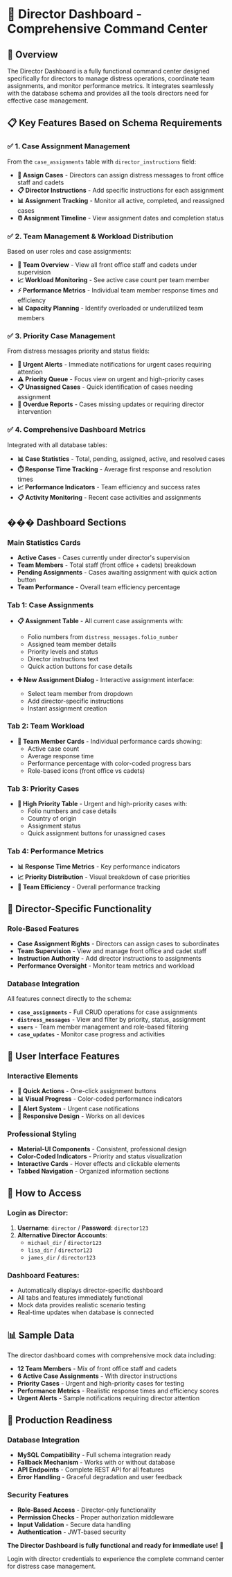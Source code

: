 # 🎯 **Director Dashboard - Comprehensive Command Center**

## 🚀 **Overview**

The Director Dashboard is a fully functional command center designed specifically for directors to manage distress operations, coordinate team assignments, and monitor performance metrics. It integrates seamlessly with the database schema and provides all the tools directors need for effective case management.

## 📋 **Key Features Based on Schema Requirements**

### ✅ **1. Case Assignment Management**

From the `case_assignments` table with `director_instructions` field:

- **📝 Assign Cases** - Directors can assign distress messages to front office staff and cadets
- **📋 Director Instructions** - Add specific instructions for each assignment
- **📊 Assignment Tracking** - Monitor all active, completed, and reassigned cases
- **⏰ Assignment Timeline** - View assignment dates and completion status

### ✅ **2. Team Management & Workload Distribution**

Based on user roles and case assignments:

- **👥 Team Overview** - View all front office staff and cadets under supervision
- **📈 Workload Monitoring** - See active case count per team member
- **⚡ Performance Metrics** - Individual team member response times and efficiency
- **📊 Capacity Planning** - Identify overloaded or underutilized team members

### ✅ **3. Priority Case Management**

From distress messages priority and status fields:

- **🚨 Urgent Alerts** - Immediate notifications for urgent cases requiring attention
- **⚠️ Priority Queue** - Focus view on urgent and high-priority cases
- **📋 Unassigned Cases** - Quick identification of cases needing assignment
- **📅 Overdue Reports** - Cases missing updates or requiring director intervention

### ✅ **4. Comprehensive Dashboard Metrics**

Integrated with all database tables:

- **📊 Case Statistics** - Total, pending, assigned, active, and resolved cases
- **⏱️ Response Time Tracking** - Average first response and resolution times
- **📈 Performance Indicators** - Team efficiency and success rates
- **📋 Activity Monitoring** - Recent case activities and assignments

## ���️ **Dashboard Sections**

### **Main Statistics Cards**

- **Active Cases** - Cases currently under director's supervision
- **Team Members** - Total staff (front office + cadets) breakdown
- **Pending Assignments** - Cases awaiting assignment with quick action button
- **Team Performance** - Overall team efficiency percentage

### **Tab 1: Case Assignments**

- **📋 Assignment Table** - All current case assignments with:

  - Folio numbers from `distress_messages.folio_number`
  - Assigned team member details
  - Priority levels and status
  - Director instructions text
  - Quick action buttons for case details

- **➕ New Assignment Dialog** - Interactive assignment interface:
  - Select team member from dropdown
  - Add director-specific instructions
  - Instant assignment creation

### **Tab 2: Team Workload**

- **👥 Team Member Cards** - Individual performance cards showing:
  - Active case count
  - Average response time
  - Performance percentage with color-coded progress bars
  - Role-based icons (front office vs cadets)

### **Tab 3: Priority Cases**

- **🚨 High Priority Table** - Urgent and high-priority cases with:
  - Folio numbers and case details
  - Country of origin
  - Assignment status
  - Quick assignment buttons for unassigned cases

### **Tab 4: Performance Metrics**

- **📊 Response Time Metrics** - Key performance indicators
- **📈 Priority Distribution** - Visual breakdown of case priorities
- **🎯 Team Efficiency** - Overall performance tracking

## 🔑 **Director-Specific Functionality**

### **Role-Based Features**

- **Case Assignment Rights** - Directors can assign cases to subordinates
- **Team Supervision** - View and manage front office and cadet staff
- **Instruction Authority** - Add director instructions to assignments
- **Performance Oversight** - Monitor team metrics and workload

### **Database Integration**

All features connect directly to the schema:

- **`case_assignments`** - Full CRUD operations for case assignments
- **`distress_messages`** - View and filter by priority, status, assignment
- **`users`** - Team member management and role-based filtering
- **`case_updates`** - Monitor case progress and activities

## 🎨 **User Interface Features**

### **Interactive Elements**

- **🎯 Quick Actions** - One-click assignment buttons
- **📊 Visual Progress** - Color-coded performance indicators
- **🔔 Alert System** - Urgent case notifications
- **📱 Responsive Design** - Works on all devices

### **Professional Styling**

- **Material-UI Components** - Consistent, professional design
- **Color-Coded Indicators** - Priority and status visualization
- **Interactive Cards** - Hover effects and clickable elements
- **Tabbed Navigation** - Organized information sections

## 🚀 **How to Access**

### **Login as Director:**

1. **Username**: `director` / **Password**: `director123`
2. **Alternative Director Accounts**:
   - `michael_dir` / `director123`
   - `lisa_dir` / `director123`
   - `james_dir` / `director123`

### **Dashboard Features:**

- Automatically displays director-specific dashboard
- All tabs and features immediately functional
- Mock data provides realistic scenario testing
- Real-time updates when database is connected

## 📊 **Sample Data**

The director dashboard comes with comprehensive mock data including:

- **12 Team Members** - Mix of front office staff and cadets
- **6 Active Case Assignments** - With director instructions
- **Priority Cases** - Urgent and high-priority cases for testing
- **Performance Metrics** - Realistic response times and efficiency scores
- **Urgent Alerts** - Sample notifications requiring director attention

## 🎯 **Production Readiness**

### **Database Integration**

- **MySQL Compatibility** - Full schema integration ready
- **Fallback Mechanism** - Works with or without database
- **API Endpoints** - Complete REST API for all features
- **Error Handling** - Graceful degradation and user feedback

### **Security Features**

- **Role-Based Access** - Director-only functionality
- **Permission Checks** - Proper authorization middleware
- **Input Validation** - Secure data handling
- **Authentication** - JWT-based security

**The Director Dashboard is fully functional and ready for immediate use!** 🎉

Login with director credentials to experience the complete command center for distress case management.
